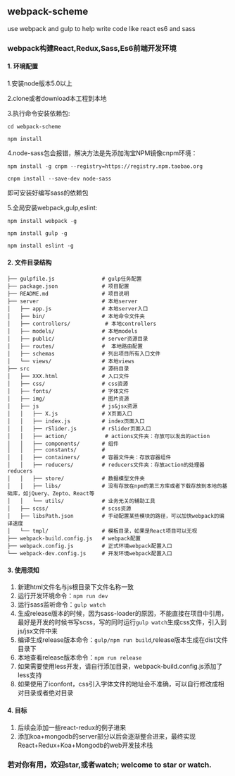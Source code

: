 ## webpack-scheme
use webpack and gulp to help write code like react es6 and sass

### webpack构建React,Redux,Sass,Es6前端开发环境

#### 1. 环境配置
1.安装node版本5.0以上

2.clone或者download本工程到本地

3.执行命令安装依赖包:

`cd webpack-scheme`

`npm install`

4.node-sass包会报错，解决方法是先添加淘宝NPM镜像cnpm环境：

`npm install -g cnpm --registry=https://registry.npm.taobao.org`

`cnpm install --save-dev node-sass`

即可安装好编写sass的依赖包

5.全局安装webpack,gulp,eslint:

`npm install webpack -g`

`npm install gulp -g`

`npm install eslint -g`


#### 2. 文件目录结构

``` 
├── gulpfile.js               # gulp任务配置                   
├── package.json              # 项目配置
├── README.md                 # 项目说明
├── server                    # 本地server
│   ├── app.js                # 本地server入口
│   ├── bin/                  # 本地命令文件夹	
│   ├── controllers/    	   # 本地controllers     
│   ├── models/               # 本地models 
│   ├── public/               # server资源目录
│   ├── routes/               #	 本地路由配置
│   ├── schemas               # 列出项目所有入口文件
│   └── views/                # 本地views
├── src                       # 源码目录
│   ├── XXX.html              # 入口文件
│   ├── css/                  # css资源
│   ├── fonts/                # 字体文件
│   ├── img/                  # 图片资源
│   ├── js                    # js&jsx资源
│   │   ├── X.js              # X页面入口
│   │   ├── index.js          # index页面入口
│   │   ├── rSlider.js        # rSlider页面入口
│   │   ├── action/			   # actions文件夹：存放可以发出的action
│   │   ├── components/       # 组件
│   │   ├── constants/        # 
│   │   ├── containers/       # 容器文件夹：存放容器组件
│   │   ├── reducers/         # reducers文件夹：存放action的处理器reducers
│   │   ├── store/            # 数据模型文件夹
│   │   ├── libs/             # 没有存放在npm的第三方库或者下载存放到本地的基础库，如jQuery、Zepto、React等
│   │   └── utils/            # 业务无关的辅助工具
│   ├── scss/                 # scss资源
│   ├── libsPath.json         # 手动配置某些模块的路径，可以加快webpack的编译速度
│   └── tmpl/                 # 模板目录，如果是React项目可以无视
├── webpack-build.config.js   # webpack配置
├── webpack.config.js         # 正式环境webpack配置入口
└── webpack-dev.config.js     # 开发环境webpack配置入口
```

#### 3. 使用须知
1. 新建html文件名与js根目录下文件名称一致
2. 运行开发环境命令：`npm run dev`
3. 运行sass监听命令：`gulp watch`
4. 生成release版本的时候，因为sass-loader的原因，不能直接在项目中引用，最好是开发的时候书写scss，写的同时运行`gulp watch`生成css文件，引入到js/jsx文件中来
5. 编译生成release版本命令：`gulp/npm run build`,release版本生成在dist文件目录下
6. 本地查看release版本命令：`npm run release`
7. 如果需要使用less开发，请自行添加目录，webpack-build.config.js添加了less支持
8. 如果使用了iconfont，css引入字体文件的地址会不准确，可以自行修改成相对目录或者绝对目录


#### 4. 目标
1. 后续会添加一些react-redux的例子进来
2. 添加koa+mongodb的server部分以后会逐渐整合进来，最终实现React+Redux+Koa+Mongodb的web开发技术栈


### 若对你有用，欢迎star,或者watch;  welcome to star or watch.










































